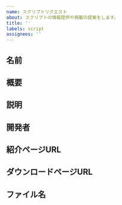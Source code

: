 ```yaml
---
name: スクリプトリクエスト
about: スクリプトの情報提供や掲載の提案をします。
title: ''
labels: script
assignees: ''
---
```


## 名前

## 概要

## 説明

## 開発者

## 紹介ページURL

## ダウンロードページURL

## ファイル名
